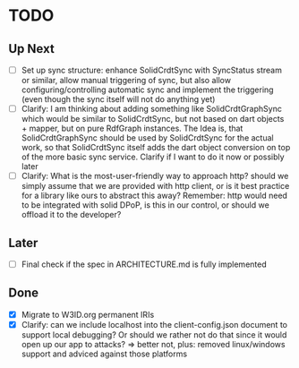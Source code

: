 # TODO

## Up Next
- [ ] Set up sync structure: enhance SolidCrdtSync with SyncStatus stream or similar, allow manual triggering of sync, but also allow configuring/controlling automatic sync and implement the triggering (even though the sync itself will not do anything yet)
- [ ] Clarify: I am thinking about adding something like SolidCrdtGraphSync which would be similar to SolidCrdtSync, but not based on dart objects + mapper, but on pure RdfGraph instances. The Idea is, that SolidCrdtGraphSync should be used by SolidCrdtSync for the actual work, so that SolidCrdtSync itself adds the dart object conversion on top of the more basic sync service. Clarify if I want to do it now or possibly later
- [ ] Clarify: What is the most-user-friendly way to approach http? should we simply assume that we are provided with http client, or is it best practice for a library like ours to abstract this away? Remember: http would need to be integrated with solid DPoP, is this in our control, or should we offload it to the developer?

## Later
- [ ] Final check if the spec in ARCHITECTURE.md is fully implemented

## Done
- [x] Migrate to W3ID.org permanent IRIs
- [x] Clarify: can we include localhost into the client-config.json document to support local debugging? Or should we rather not do that since it would open up our app to attacks? => better not, plus: removed linux/windows support and adviced against those platforms
